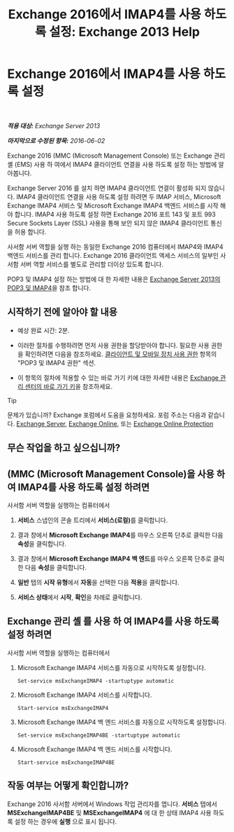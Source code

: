 ﻿---
title: 'Exchange 2016에서 IMAP4를 사용 하도록 설정: Exchange 2013 Help'
TOCTitle: Exchange 2016에서 IMAP4를 사용 하도록 설정
ms:assetid: c1ae10dd-14da-4400-b38d-2aeafde8abe6
ms:mtpsurl: https://technet.microsoft.com/ko-kr/library/Bb124489(v=EXCHG.150)
ms:contentKeyID: 50484082
ms.date: 05/22/2018
mtps_version: v=EXCHG.150
ms.translationtype: MT
---

# Exchange 2016에서 IMAP4를 사용 하도록 설정

 

_**적용 대상:** Exchange Server 2013_

_**마지막으로 수정된 항목:** 2016-06-02_

Exchange 2016 (MMC (Microsoft Management Console) 또는 Exchange 관리 셸 (EMS) 사용 하 여에서 IMAP4 클라이언트 연결을 사용 하도록 설정 하는 방법에 알아봅니다.

Exchange Server 2016 를 설치 하면 IMAP4 클라이언트 연결이 활성화 되지 않습니다. IMAP4 클라이언트 연결을 사용 하도록 설정 하려면 두 IMAP 서비스, Microsoft Exchange IMAP4 서비스 및 Microsoft Exchange IMAP4 백엔드 서비스를 시작 해야 합니다. IMAP4 사용 하도록 설정 하면 Exchange 2016 포트 143 및 포트 993 Secure Sockets Layer (SSL) 사용을 통해 보안 되지 않은 IMAP4 클라이언트 통신을 허용 합니다.

사서함 서버 역할을 실행 하는 동일한 Exchange 2016 컴퓨터에서 IMAP4와 IMAP4 백엔드 서비스를 관리 합니다. Exchange 2016 클라이언트 액세스 서비스의 일부인 사서함 서버 역할 서비스를 별도로 관리할 더이상 있도록 합니다.

POP3 및 IMAP4 설정 하는 방법에 대 한 자세한 내용은 [Exchange Server 2013의 POP3 및 IMAP4](pop3-and-imap4-in-exchange-server-2013-exchange-2013-help.md)을 참조 합니다.

## 시작하기 전에 알아야 할 내용

  - 예상 완료 시간: 2분.

  - 이러한 절차를 수행하려면 먼저 사용 권한을 할당받아야 합니다. 필요한 사용 권한을 확인하려면 다음을 참조하세요. [클라이언트 및 모바일 장치 사용 권한](clients-and-mobile-devices-permissions-exchange-2013-help.md) 항목의 "POP3 및 IMAP4 권한" 섹션.

  - 이 항목의 절차에 적용할 수 있는 바로 가기 키에 대한 자세한 내용은 [Exchange 관리 센터의 바로 가기 키](keyboard-shortcuts-in-the-exchange-admin-center-exchange-online-protection-help.md)을 참조하세요.


> [!TIP]
> 문제가 있습니까? Exchange 포럼에서 도움을 요청하세요. 포럼 주소는 다음과 같습니다. <A href="https://go.microsoft.com/fwlink/p/?linkid=60612">Exchange Server</A>, <A href="https://go.microsoft.com/fwlink/p/?linkid=267542">Exchange Online</A>, 또는 <A href="https://go.microsoft.com/fwlink/p/?linkid=285351">Exchange Online Protection</A>



## 무슨 작업을 하고 싶으십니까?

## (MMC (Microsoft Management Console)을 사용 하 여 IMAP4를 사용 하도록 설정 하려면

사서함 서버 역할을 실행하는 컴퓨터에서

1.  **서비스** 스냅인의 콘솔 트리에서 <strong>서비스(로컬)</strong>를 클릭합니다.

2.  결과 창에서 **Microsoft Exchange IMAP4**를 마우스 오른쪽 단추로 클릭한 다음 **속성**을 클릭합니다.

3.  결과 창에서 **Microsoft Exchange IMAP4 백 엔드**를 마우스 오른쪽 단추로 클릭한 다음 **속성**을 클릭합니다.

4.  **일반** 탭의 **시작 유형**에서 **자동**을 선택한 다음 **적용**을 클릭합니다.

5.  **서비스 상태**에서 **시작**, **확인**을 차례로 클릭합니다.

## Exchange 관리 셸 를 사용 하 여 IMAP4를 사용 하도록 설정 하려면

사서함 서버 역할을 실행하는 컴퓨터에서

1.  Microsoft Exchange IMAP4 서비스를 자동으로 시작하도록 설정합니다.
    
        Set-service msExchangeIMAP4 -startuptype automatic

2.  Microsoft Exchange IMAP4 서비스를 시작합니다.
    
        Start-service msExchangeIMAP4

3.  Microsoft Exchange IMAP4 백 엔드 서비스를 자동으로 시작하도록 설정합니다.
    
        Set-service msExchangeIMAP4BE -startuptype automatic

4.  Microsoft Exchange IMAP4 백 엔드 서비스를 시작합니다.
    
        Start-service msExchangeIMAP4BE

## 작동 여부는 어떻게 확인합니까?

Exchange 2016 사서함 서버에서 Windows 작업 관리자를 엽니다. **서비스** 탭에서 **MSExchangeIMAP4BE** 및 **MSExchangeIMAP4** 에 대 한 상태 IMAP4 사용 하도록 설정 하는 경우에 **실행** 으로 표시 됩니다.

